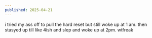 ```yaml
---
published: 2025-04-21
---
```


i tried my ass off to pull the hard reset but still woke up at 1 am. then stasyed up till like 4ish and slep  and woke up at 2pm. wtfreak